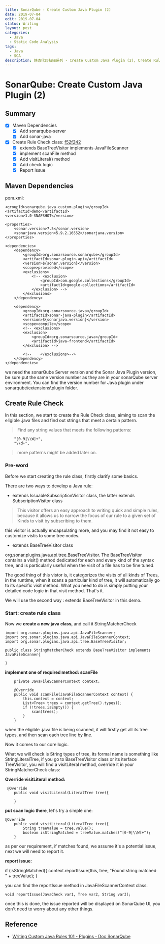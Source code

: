 ```yaml
---
title: SonarQube - Create Custom Java Plugin (2)
date: 2019-07-04
edit: 2019-07-04
status: Writing
layout: post
categories:
  - Java
  - Static Code Analysis
tags:
  - Java
  - SCA
description: 静态代码扫描系列 - Create Custom Java Plugin (2), Create Rule
---
```


# SonarQube: Create Custom Java Plugin (2)

## Summary

- [X] Maven Dependencies
  - [X] Add sonarqube-server
  - [X] Add sonar-java
- [X] Create Rule Check class: [f52f242](https://gitlab.com/doituself/sonarqube_java_custom_plugin_demo/commit/f52f242abcff7f737043daa983ec7c7cb1f3c574)
  - [X] extends BaseTreeVisitor implements JavaFileScanner
  - [X] implement scanFile method
  - [X] Add visitLiteral() method
  - [X] Add check logic
  - [X] Report Issue
  
## Maven Dependencies

pom.xml: 

    <groupId>sonarqube.java.custom.plugin</groupId>
    <artifactId>demo</artifactId>
    <version>1.0-SNAPSHOT</version>

    <properties>
        <sonar.version>7.5</sonar.version>
        <sonarjava.version>5.9.2.16552</sonarjava.version>
    </properties>

    <dependencies>
        <dependency>
            <groupId>org.sonarsource.sonarqube</groupId>
            <artifactId>sonar-plugin-api</artifactId>
            <version>${sonar.version}</version>
            <scope>provided</scope>
            <exclusions>
                <!-- <exclusion>
                    <groupId>com.google.collections</groupId>
                    <artifactId>google-collections</artifactId>
                </exclusion> -->
            </exclusions>
        </dependency>

        <dependency>
            <groupId>org.sonarsource.java</groupId>
            <artifactId>sonar-java-plugin</artifactId>
            <version>${sonarjava.version}</version>
            <scope>compile</scope>
            <!-- <exclusions>
            <exclusion>
                <groupId>org.sonarsource.java</groupId>
                <artifactId>java-frontend</artifactId>
            </exclusion> -->

            <!--    </exclusions>-->
        </dependency>
    </dependencies>

we need the sonarQube Server version and the Sonar Java Plugin version, be sure put the same version number as they are in your sonarQube server environment. You can find the version number for Java plugin under sonarqube\extensions\plugin folder.


## Create Rule Check

In this section, we start to create the Rule Check class, aiming to scan the eligible .java files and find out strings that meet a certain pattern.

> Find any string values that meets the following patterns:
> 
        "[0-9|\\W]+",
        "\\d+",
> more patterns might be added later on.

### Pre-word

Before we start creating the rule class, firstly clarify some basics. 

There are two ways to develop a Java rule:

- extends IssuableSubscriptionVisitor class, the latter extends SubscriptionVisitor class

> This visitor offers an easy approach to writing quick and simple rules, because it allows us to narrow the focus of our rule to a given set of Kinds to visit by subscribing to them.

this visitor is actually encapsulating more, and you may find it not easy to customize vistis to some tree nodes.

- extends BaseTreeVisitor class
  
org.sonar.plugins.java.api.tree.BaseTreeVisitor. The BaseTreeVisitor contains a visit() method dedicated for each and every kind of the syntax tree, and is particularly useful when the visit of a file has to be fine tuned.

The good thing of this vistor is, it categorizes the visits of all kinds of Trees, in the runtime, when it scans a particular kind of tree, it will automatically go to its specific visit method. What you need to do is simply putting your detailed code logic in that visit method. That's it.

We will use the second way : extends BaseTreeVisitor in this demo.

### Start: create rule class

Now we **create a new java class**, and call it StringMatcherCheck

```
import org.sonar.plugins.java.api.JavaFileScanner;
import org.sonar.plugins.java.api.JavaFileScannerContext;
import org.sonar.plugins.java.api.tree.BaseTreeVisitor;

public class StringMatcherCheck extends BaseTreeVisitor implements JavaFileScanner{

}
```
**implement one of required method: scanFile**

```
    private JavaFileScannerContext context;

    @Override
    public void scanFile(JavaFileScannerContext context) {
        this.context = context;
        List<Tree> trees = context.getTree().types();
        if (!trees.isEmpty()) {
            scan(trees);
        }
    }
```

when the eligible .java file is being scanned, it will firstly get all its tree types, and then scan each tree line by line.

Now it comes to our core logic.

What we will check is String types of tree, its formal name is something like StringLiteralTree, if you go to BaseTreeVisitor class or its iterface TreeVisitor, you will find a visitLiteral method, override it in your StringMatcherCheck class:

**Override visitLiteral method:**

```
 @Override
    public void visitLiteral(LiteralTree tree){

    }
```

**put scan logic there**, let's try a simple one:

```
@Override
    public void visitLiteral(LiteralTree tree){
        String treeValue = tree.value();
        boolean isStringMatched = treeValue.matches("[0-9|\\W]+");
    }
```

as per our requirement, if matches found, we assume it's a potential issue, next we will need to report it. 

**report issue:**

  if (isStringMatched){
            context.reportIssue(this, tree, "Found string matched: " + treeValue);
  }

you can find the reportIssue method in JavaFileScannerContext class. 

```
void reportIssue(JavaCheck var1, Tree var2, String var3);
```

once this is done, the issue reported will be displayed on SonarQube UI, you don't need to worry about any other things.      

## Reference

- [Writing Custom Java Rules 101 - Plugins - Doc SonarQube](https://docs.sonarqube.org/display/PLUG/Writing+Custom+Java+Rules+101)
